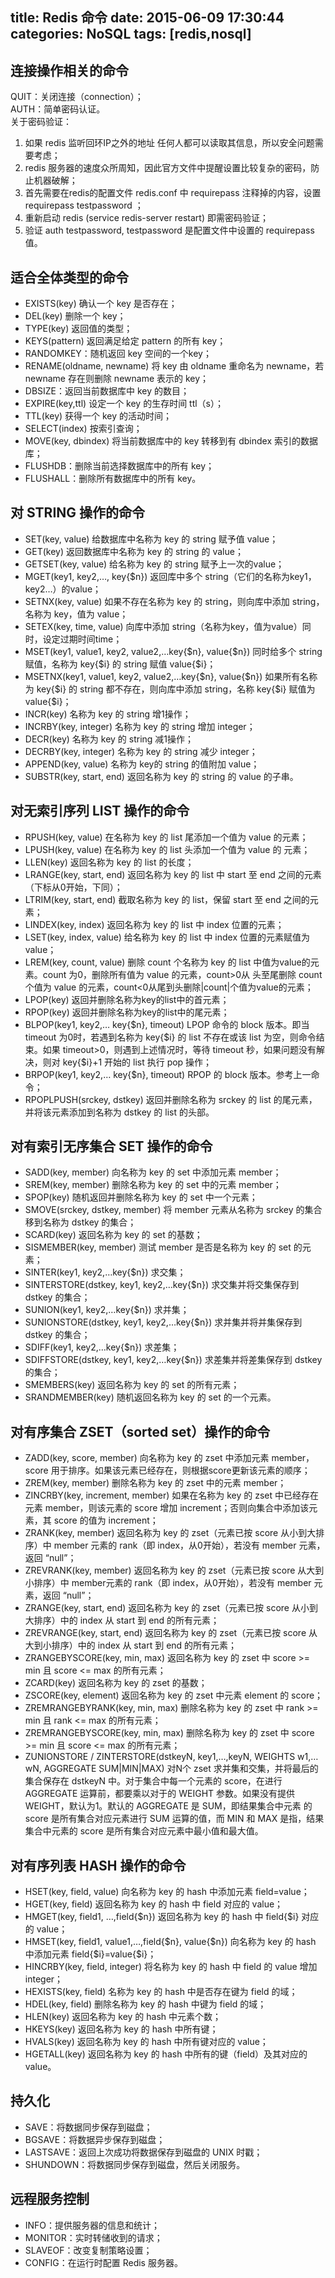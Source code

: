 title: Redis 命令
date: 2015-06-09 17:30:44
categories: NoSQL
tags: [redis,nosql]
---

## 连接操作相关的命令

QUIT：关闭连接（connection）；  
AUTH：简单密码认证。  
关于密码验证：  

1. 如果 redis 监听回环IP之外的地址 任何人都可以读取其信息，所以安全问题需要考虑；
2. redis 服务器的速度众所周知，因此官方文件中提醒设置比较复杂的密码，防止机器破解；
3. 首先需要在redis的配置文件 redis.conf 中 requirepass 注释掉的内容，设置 requirepass testpassword ；
4. 重新启动 redis (service redis-server restart) 即需密码验证；
5. 验证 auth testpassword, testpassword 是配置文件中设置的 requirepass 值。

## 适合全体类型的命令

* EXISTS(key) 确认一个 key 是否存在；  
* DEL(key) 删除一个 key；  
* TYPE(key) 返回值的类型；  
* KEYS(pattern) 返回满足给定 pattern 的所有 key；  
* RANDOMKEY：随机返回 key 空间的一个key；  
* RENAME(oldname, newname) 将 key 由 oldname 重命名为 newname，若 newname 存在则删除 newname 表示的 key；  
* DBSIZE：返回当前数据库中 key 的数目；  
* EXPIRE(key,ttl) 设定一个 key 的生存时间 ttl（s）；  
* TTL(key) 获得一个 key 的活动时间；  
* SELECT(index) 按索引查询；  
* MOVE(key, dbindex) 将当前数据库中的 key 转移到有 dbindex 索引的数据库；  
* FLUSHDB：删除当前选择数据库中的所有 key；  
* FLUSHALL：删除所有数据库中的所有 key。  

## 对 STRING 操作的命令

* SET(key, value) 给数据库中名称为 key 的 string 赋予值 value；
* GET(key) 返回数据库中名称为 key 的 string 的 value；
* GETSET(key, value) 给名称为 key 的 string 赋予上一次的value；
* MGET(key1, key2,…, key{$n}) 返回库中多个 string（它们的名称为key1，key2…）的value；
* SETNX(key, value) 如果不存在名称为 key 的 string，则向库中添加 string，名称为 key，值为 value；
* SETEX(key, time, value) 向库中添加 string（名称为key，值为value）同时，设定过期时间time；
* MSET(key1, value1, key2, value2,…key{$n}, value{$n}) 同时给多个 string 赋值，名称为 key{$i} 的 string 赋值 value{$i}；
* MSETNX(key1, value1, key2, value2,…key{$n}, value{$n}) 如果所有名称为 key{$i} 的 string 都不存在，则向库中添加 string，名称 key{$i} 赋值为 value{$i}；
* INCR(key) 名称为 key 的 string 增1操作；
* INCRBY(key, integer) 名称为 key 的 string 增加 integer；
* DECR(key) 名称为 key 的 string 减1操作；
* DECRBY(key, integer) 名称为 key 的 string 减少 integer；
* APPEND(key, value) 名称为 key的 string 的值附加 value；
* SUBSTR(key, start, end) 返回名称为 key 的 string 的 value 的子串。

## 对无索引序列 LIST 操作的命令

* RPUSH(key, value) 在名称为 key 的 list 尾添加一个值为 value 的元素；
* LPUSH(key, value) 在名称为 key 的 list 头添加一个值为 value 的 元素；
* LLEN(key) 返回名称为 key 的 list 的长度；
* LRANGE(key, start, end) 返回名称为 key 的 list 中 start 至 end 之间的元素（下标从0开始，下同）；
* LTRIM(key, start, end) 截取名称为 key 的 list，保留 start 至 end 之间的元素；
* LINDEX(key, index) 返回名称为 key 的 list 中 index 位置的元素；
* LSET(key, index, value) 给名称为 key 的 list 中 index 位置的元素赋值为 value；
* LREM(key, count, value) 删除 count 个名称为 key 的 list 中值为value的元素。count 为0，删除所有值为 value 的元素，count>0从 头至尾删除 count 个值为 value 的元素，count<0从尾到头删除|count|个值为value的元素；
* LPOP(key) 返回并删除名称为key的list中的首元素；
* RPOP(key) 返回并删除名称为key的list中的尾元素；
* BLPOP(key1, key2,… key{$n}, timeout) LPOP 命令的 block 版本。即当 timeout 为0时，若遇到名称为 key{$i} 的 list 不存在或该 list 为空，则命令结束。如果 timeout>0，则遇到上述情况时，等待 timeout 秒，如果问题没有解决，则对 key{$i}+1 开始的 list 执行 pop 操作；
* BRPOP(key1, key2,… key{$n}, timeout) RPOP 的 block 版本。参考上一命令；
* RPOPLPUSH(srckey, dstkey) 返回并删除名称为 srckey 的 list 的尾元素，并将该元素添加到名称为 dstkey 的 list 的头部。

## 对有索引无序集合 SET 操作的命令

* SADD(key, member) 向名称为 key 的 set 中添加元素 member；
* SREM(key, member) 删除名称为 key 的 set 中的元素 member；
* SPOP(key) 随机返回并删除名称为 key 的 set 中一个元素；
* SMOVE(srckey, dstkey, member) 将 member 元素从名称为 srckey 的集合移到名称为 dstkey 的集合；
* SCARD(key) 返回名称为 key 的 set 的基数；
* SISMEMBER(key, member) 测试 member 是否是名称为 key 的 set 的元素；
* SINTER(key1, key2,…key{$n}) 求交集；
* SINTERSTORE(dstkey, key1, key2,…key{$n}) 求交集并将交集保存到 dstkey 的集合；
* SUNION(key1, key2,…key{$n}) 求并集；
* SUNIONSTORE(dstkey, key1, key2,…key{$n}) 求并集并将并集保存到 dstkey 的集合；
* SDIFF(key1, key2,…key{$n}) 求差集；
* SDIFFSTORE(dstkey, key1, key2,…key{$n}) 求差集并将差集保存到 dstkey 的集合；
* SMEMBERS(key) 返回名称为 key 的 set 的所有元素；
* SRANDMEMBER(key) 随机返回名称为 key 的 set 的一个元素。

## 对有序集合 ZSET（sorted set）操作的命令

* ZADD(key, score, member) 向名称为 key 的 zset 中添加元素 member，score 用于排序。如果该元素已经存在，则根据score更新该元素的顺序；
* ZREM(key, member) 删除名称为 key 的 zset 中的元素 member；
* ZINCRBY(key, increment, member) 如果在名称为 key 的 zset 中已经存在元素 member，则该元素的 score 增加 increment；否则向集合中添加该元素，其 score 的值为 increment；
* ZRANK(key, member) 返回名称为 key 的 zset（元素已按 score 从小到大排序）中 member 元素的 rank（即 index，从0开始），若没有 member 元素，返回 “null”；
* ZREVRANK(key, member) 返回名称为 key 的 zset（元素已按 score 从大到小排序）中 member元素的 rank（即 index，从0开始），若没有 member 元素，返回 “null”；
* ZRANGE(key, start, end) 返回名称为 key 的 zset（元素已按 score 从小到大排序）中的 index 从 start 到 end 的所有元素；
* ZREVRANGE(key, start, end) 返回名称为 key 的 zset（元素已按 score 从大到小排序）中的 index 从 start 到 end 的所有元素；
* ZRANGEBYSCORE(key, min, max) 返回名称为 key 的 zset 中 score >= min 且 score <= max 的所有元素；
* ZCARD(key) 返回名称为 key 的 zset 的基数；
* ZSCORE(key, element) 返回名称为 key 的 zset 中元素 element 的 score；
* ZREMRANGEBYRANK(key, min, max) 删除名称为 key 的 zset 中 rank >= min 且 rank <= max 的所有元素；
* ZREMRANGEBYSCORE(key, min, max) 删除名称为 key 的 zset 中 score >= min 且 score <= max 的所有元素；
* ZUNIONSTORE / ZINTERSTORE(dstkeyN, key1,…,keyN, WEIGHTS w1,…wN, AGGREGATE SUM|MIN|MAX) 对N个 zset 求并集和交集，并将最后的集合保存在 dstkeyN 中。对于集合中每一个元素的 score，在进行 AGGREGATE 运算前，都要乘以对于的 WEIGHT 参数。如果没有提供 WEIGHT，默认为1。默认的 AGGREGATE 是 SUM，即结果集合中元素 的 score 是所有集合对应元素进行 SUM 运算的值，而 MIN 和 MAX 是指，结果集合中元素的 score 是所有集合对应元素中最小值和最大值。

## 对有序列表 HASH 操作的命令

* HSET(key, field, value) 向名称为 key 的 hash 中添加元素 field=value；
* HGET(key, field) 返回名称为 key 的 hash 中 field 对应的 value；
* HMGET(key, field1, …,field{$n}) 返回名称为 key 的 hash 中 field{$i} 对应的 value；
* HMSET(key, field1, value1,…,field{$n}, value{$n}) 向名称为 key 的 hash 中添加元素 field{$i}=value{$i}；
* HINCRBY(key, field, integer) 将名称为 key 的 hash 中 field 的 value 增加 integer；
* HEXISTS(key, field) 名称为 key 的 hash 中是否存在键为 field 的域；
* HDEL(key, field) 删除名称为 key 的 hash 中键为 field 的域；
* HLEN(key) 返回名称为 key 的 hash 中元素个数；
* HKEYS(key) 返回名称为 key 的 hash 中所有键；
* HVALS(key) 返回名称为 key 的 hash 中所有键对应的 value；
* HGETALL(key) 返回名称为 key 的 hash 中所有的键（field）及其对应的 value。

## 持久化

* SAVE：将数据同步保存到磁盘；
* BGSAVE：将数据异步保存到磁盘；
* LASTSAVE：返回上次成功将数据保存到磁盘的 UNIX 时戳；
* SHUNDOWN：将数据同步保存到磁盘，然后关闭服务。

## 远程服务控制

* INFO：提供服务器的信息和统计；
* MONITOR：实时转储收到的请求；
* SLAVEOF：改变复制策略设置；
* CONFIG：在运行时配置 Redis 服务器。